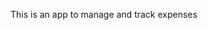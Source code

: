 This is an app to manage and track expenses

<!---
VIC-MUNGAI/VIC-MUNGAI is a ✨ special ✨ repository because its `README.md` (this file) appears on your GitHub profile.
You can click the Preview link to take a look at your changes.
--->
